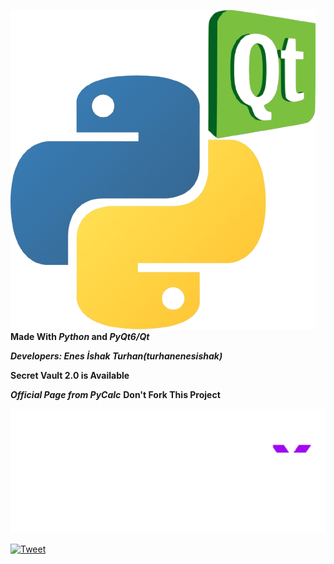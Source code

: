 ![Made With Python & Qt](./Python_and_Qt.png)
__Made With *Python* and *PyQt6/Qt*__

__*Developers:
  Enes İshak Turhan(turhanenesishak)*__

__Secret Vault 2.0 is Available__

__*Official Page from PyCalc*__
__Don't Fork This Project__

![Made With Python & Qt](./Protect-Your-Privacy.png)

[![Tweet](https://img.shields.io/twitter/url/http/shields.io.svg?style=social)](https://x.com/intent/tweet?text=Download_Here_PyCalcv1.0-Protect_Your_Privacy=https://turhanenesishak.github.io/PyCalc/)
